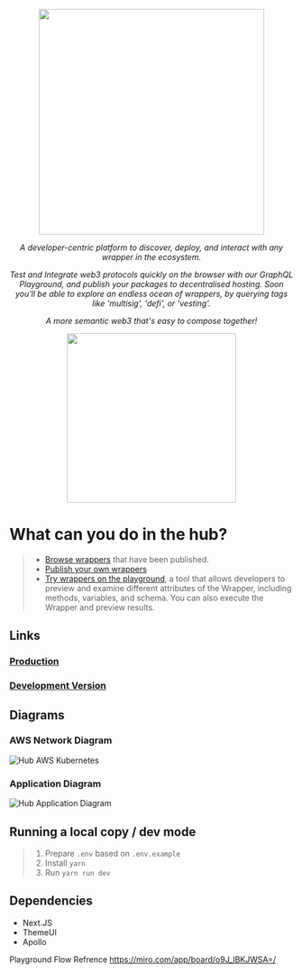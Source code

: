 <p align="center">
 <img src="https://user-images.githubusercontent.com/12145726/159581532-6f9e3551-aa3f-463b-8482-77eb56fca0a5.png"  width="400">
</p>

<p align="center">
  <i>A developer-centric platform to discover, deploy, and interact with any wrapper in the ecosystem. </i>
</p>

<p align="center">
  <i> Test and Integrate web3 protocols quickly on the browser with our GraphQL Playground, and publish your packages to decentralised hosting. Soon you'll be able to explore an endless ocean of wrappers, by querying tags like 'multisig', 'defi', or 'vesting'.</i>
</p>

<p align="center">
  <i>  A more semantic web3 that's easy to compose together!</i>
</p>

<p align="center">
  <img src="https://user-images.githubusercontent.com/12145726/159582802-bf00205b-588e-4b5b-bae5-be8ab1bec815.png"  width="300">
</p>

# What can you do in the hub?
> - [Browse wrappers](https://hub.polywrap.io/) that have been published.
> - [Publish your own wrappers](https://hub.polywrap.io/apis/create?activeTab=start)
> - [Try wrappers on the playground](https://hub.polywrap.io/query), a tool that allows developers to preview and examine different attributes of the Wrapper, including methods, variables, and schema. You can also execute the Wrapper and preview results.

## Links

### [Production](https://hub.polywrap.io)
### [Development Version](https://web3hub.vercel.app)

## Diagrams

### AWS Network Diagram

![Hub AWS Kubernetes](https://user-images.githubusercontent.com/1008882/161544640-6a7f535d-69a8-4512-b7dd-9dd0258f7b45.png)

### Application Diagram

![Hub Application Diagram](https://user-images.githubusercontent.com/1008882/161968662-04b5cc8a-f94c-4786-85ab-6a2546987b7e.png)

## Running a local copy / dev mode
> 1) Prepare `.env` based on `.env.example`
> 2) Install `yarn`
> 3) Run `yarn run dev`

## Dependencies
- Next.JS
- ThemeUI
- Apollo

Playground Flow Refrence
https://miro.com/app/board/o9J_lBKJWSA=/
